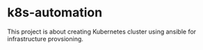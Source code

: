 # k8s-automation

This project is about creating Kubernetes cluster using ansible for infrastructure provsioning.
